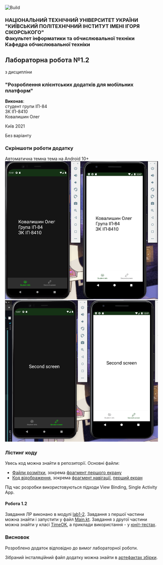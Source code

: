 ![Build](https://github.com/ALEGATOR1209/MobileLabs/workflows/Android%20.apk%20builder/badge.svg)

### НАЦІОНАЛЬНИЙ ТЕХНІЧНИЙ УНІВЕРСИТЕТ УКРАЇНИ<br/>"КИЇВСЬКИЙ ПОЛІТЕХНІЧНИЙ ІНСТИТУТ ІМЕНІ ІГОРЯ СІКОРСЬКОГО"<br/>Факультет інформатики та обчислювальної техніки<br/>Кафедра обчислювальної техніки

## Лабораторна робота №1.2
з дисципліни
### "Розроблення клієнтських додатків для мобільних платформ"

__Виконав__:<br/>
студент групи ІП-84<br/>
ЗК ІП-8410<br/>
Ковалишин Олег

Київ 2021

Без варіанту

### Скріншоти роботи додатку
Автоматична темна тема на Android 10+
![](screenshots/pic1.png)
![](screenshots/pic2.png)

### Лістинг коду
Увесь код можна знайти в репозиторії. Основні файли:

* [Файли розмітки](app/src/main/res), зокрема [фрагмент першого екрану](app/src/main/res/layout/fragment_student_info.xml)
* [Код відображення](app/src/main/java/ua/kpi/comsys/ip8410/croconut), зокрема [фрагмент навігації](app/src/main/java/ua/kpi/comsys/ip8410/croconut/NavigationFragment.kt), [перший екран](app/src/main/java/ua/kpi/comsys/ip8410/croconut/student_info/StudentInfoFragment.kt)

Під час розробки використовуються підходи View Binding, Single Activity App.

#### Робота 1.2
Завдання ЛР виконано в модулі [lab1-2](lab1-2).
Завдання з першої частини можна знайти і запустити у файл [Main.kt](lab1-2/src/main/java/ua/kpi/comsys/ip8410/time/Main.kt).
Завдання з другої частини можна знайти у класі [TimeOK](lab1-2/src/main/java/ua/kpi/comsys/ip8410/time/TimeOK.kt), а приклади використання - у [юніт-тестах](lab1-2/src/test/kotlin/TimeOKTest.kt).

### Висновок
Розроблено додаток відповідно до вимог лабораторної роботи.

Зібраний інсталяційний файл додатку можна знайти в [артефактах збірки](https://github.com/ALEGATOR1209/MobileLabs/actions).